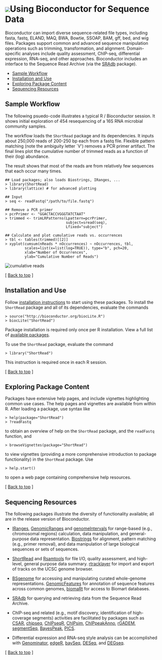 ![](/images/icons/help.gif)Using Bioconductor for Sequence Data
===============================================================

Bioconductor can import diverse sequence-related file types, including
fasta, fastq, ELAND, MAQ, BWA, Bowtie, SSOAP, BAM, gff, bed, and wig
files. Packages support common and advanced sequence manipulation
operations such as trimming, transformation, and alignment.
Domain-specific analyses include quality assessment, ChIP-seq,
differential expression, RNA-seq, and other approaches. Bioconductor
includes an interface to the Sequence Read Archive (via the
[SRAdb](/help/bioc-views/release/bioc/html/SRAdb.html) package).

* [Sample Workflow](#sample-workflow)  
* [Installation and Use](#install-and-use)
* [Exploring Package Content](#exploring-package-content)
* [Sequencing Resources](#sequencing-resources)

<h2 id="sample-workflow">Sample Workflow</h2>

The following psuedo-code illustrates a typical R / Bioconductor
session. It shows initial exploration of 454 resequencing of a 16S RNA
microbial community samples.

The workflow loads the `ShortRead` package and its dependencies. It
inputs about 250,000 reads of 200-250 bp each from a fastq
file. Flexible pattern matching (note the ambiguity letter `V')
removes a PCR primer artifact. The final lines plot the cumulative
number of trimmed reads as a function of their (log) abundance.

The result shows that most of the reads are from relatively few
sequences that each occur many times.

    ## Load packages; also loads Biostrings, IRanges, ...
    > library(ShortRead)
    > library(lattice) # for advanced plotting
    
    ## Input
    > seq <- readFastq("/path/to/file.fastq")
    
    ## Remove a PCR primer
    > pcrPrimer <- "GGACTACCVGGGTATCTAAT"
    > trimmed <- trimLRPatterns(Lpattern=pcrPrimer,
                                subject=sread(seq),
                                Lfixed="subject")
    
    ## Calculate and plot cumulative reads vs. occurrences
    > tbl <- tables(trimmed)[[2]]
    > xyplot(cumsum(nReads * nOccurrences) ~ nOccurrences, tbl, 
             scales=list(x=list(log=TRUE)), type="b", pch=20,
             xlab="Number of Occurrences", 
             ylab="Cumulative Number of Reads")

![cumulative reads](cumulative-reads.png)

<p class="back_to_top">[ <a href="#top">Back to top</a> ]</p>

<h2 id="install-and-use">Installation and Use</h2>

Follow [installation instructions](/install/) to start using these
packages.  To install the `ShortRead` package and all of its
dependencies, evaluate the commands

    > source("http://bioconductor.org/biocLite.R")
    > biocLite("ShortRead")

Package installation is required only once per R installation. View a
full list of
[available packages](/help/bioc-views/release/bioc/).

To use the `ShortRead` package, evaluate the command

    > library("ShortRead")

This instruction is required once in each R session.

<p class="back_to_top">[ <a href="#top">Back to top</a> ]</p>

<h2 id="exploring-package-content">Exploring Package Content</h2>

Packages have extensive help pages, and include vignettes highlighting
common use cases. The help pages and vignettes are available from
within R. After loading a package, use syntax like

    > help(package="ShortRead")
    > ?readFastq

to obtain an overview of help on the `ShortRead` package, and the
`readFastq` function, and

    > browseVignettes(package="ShortRead")

to view vignettes (providing a more comprehensive introduction to
package functionality) in the `ShortRead` package. Use

    > help.start()

to open a web page containing comprehensive help resources.

<p class="back_to_top">[ <a href="#top">Back to top</a> ]</p>

<h2 id="sequencing-resources">Sequencing Resources</h2>

The following packages illustrate the diversity of functionality
available; all are in the release version of Bioconductor.

* [IRanges](/help/bioc-views/release/bioc/html/IRanges.html),
  [GenomicRanges](/help/bioc-views/release/bioc/html/GenomicRanges.html)
  and
  [genomeIntervals](/help/bioc-views/release/bioc/html/genomeIntervals.html)
  for range-based (e.g., chromosomal regions) calculation, data
  manipulation, and general-purpose data
  representation. [Biostrings](/help/bioc-views/release/bioc/html/Biostrings.html)
  for alignment, pattern matching (e.g., primer removal), and data
  manipulation of large biological sequences or sets of
  sequences.

* [ShortRead](/help/bioc-views/release/bioc/html/ShortRead.html)
  and
  [Rsamtools](/help/bioc-views/release/bioc/html/Rsamtools.html)
  for file I/O, quality assessment, and high-level, general purpose
  data summary.
  [rtracklayer](/help/bioc-views/release/bioc/html/rtracklayer.html)
  for import and export of tracks on the UCSC genome browser.

* [BSgenome](/help/bioc-views/release/bioc/html/BSgenome.html)
  for accessing and manipulating curated whole-genome representations.
  [GenomicFeatures](/help/bioc-views/release/bioc/html/GenomicFeatures.html)
  for annotation of sequence features across common genomes,
  [biomaRt](/help/bioc-views/release/bioc/html/biomaRt.html)
  for access to Biomart databases.

* [SRAdb](/help/bioc-views/release/bioc/html/SRAdb.html)
  for querying and retrieving data from the Sequence Read Archive.

* ChIP-seq and related (e.g., motif discovery, identification of
  high-coverage segments) activities are facilitated by packages such
  as
  [CSAR](/help/bioc-views/release/bioc/html/CSAR.html),
  [chipseq](/help/bioc-views/release/bioc/html/chipseq.html),
  [ChIPseqR](/help/bioc-views/release/bioc/html/ChIPseqR.html),
  [ChIPsim](/help/bioc-views/release/bioc/html/ChIPsim.html),
  [ChIPpeakAnno](/help/bioc-views/release/bioc/html/ChIPpeakAnno.html),
  [rGADEM](/help/bioc-views/release/bioc/html/rGADEM.html),
  [segmentSeq](/help/bioc-views/release/bioc/html/segmentSeq.html),
  [BayesPeak](/help/bioc-views/release/bioc/html/BayesPeak.html),
  [PICS](/help/bioc-views/release/bioc/html/PICS.html).

* Differential expression and RNA-seq style analysis can be
  accomplished with
  [Genominator](/help/bioc-views/release/bioc/html/Genominator.html),
  [edgeR](/help/bioc-views/release/bioc/html/edgeR.html),
  [baySeq](/help/bioc-views/release/bioc/html/baySeq.html),
  [DESeq](/help/bioc-views/release/bioc/html/DESeq.html),
  and
  [DEGseq](/help/bioc-views/release/bioc/html/DEGseq.html).

<p class="back_to_top">[ <a href="#top">Back to top</a> ]</p>
